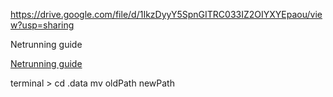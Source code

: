 https://drive.google.com/file/d/1IkzDyyY5SpnGITRC033IZ2OIYXYEpaou/view?usp=sharing

Netrunning guide

[Netrunning guide](https://drive.google.com/file/d/1IkzDyyY5SpnGITRC033IZ2OIYXYEpaou/view?usp=sharing)


terminal > cd .data
mv oldPath newPath
